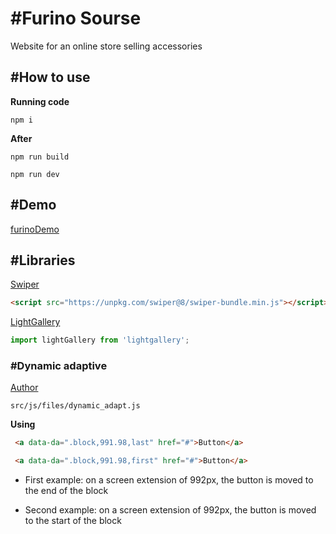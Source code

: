 # \#Furino Sourse
Website for an online store selling accessories

## \#How to use
__Running code__
```
npm i
```
__After__
```
npm run build
```
```
npm run dev
```

## \#Demo
[furinoDemo](https://github.com/LeonidHr/furinoDist)


## \#Libraries

[Swiper](https://swiperjs.com)

``` html
<script src="https://unpkg.com/swiper@8/swiper-bundle.min.js"></script>
```

[LightGallery](https://www.lightgalleryjs.com)
``` js
import lightGallery from 'lightgallery';
```

### \#Dynamic adaptive
[Author](https://github.com/FreelancerLifeStyle/dynamic_adapt)
```
src/js/files/dynamic_adapt.js
```
__Using__

``` html
 <a data-da=".block,991.98,last" href="#">Button</a>

 <a data-da=".block,991.98,first" href="#">Button</a>
```

* First example: on a screen extension of 992px, the button is moved to the end of the block

* Second example: on a screen extension of 992px, the button is moved to the start of the block